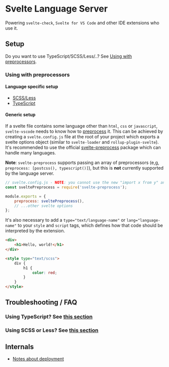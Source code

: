 # Svelte Language Server

Powering `svelte-check`, `Svelte for VS Code` and other IDE extensions who use it.

## Setup

Do you want to use TypeScript/SCSS/Less/..? See [Using with preprocessors](#using-with-preprocessors).

### Using with preprocessors

#### Language specific setup

-   [SCSS/Less](./preprocessors/scss-less.md)
-   [TypeScript](./preprocessors/typescript.md)

#### Generic setup

If a svelte file contains some language other than `html`, `css` or `javascript`, `svelte-vscode` needs to know how to [preprocess](https://svelte.dev/docs#svelte_preprocess) it. This can be achieved by creating a `svelte.config.js` file at the root of your project which exports a svelte options object (similar to `svelte-loader` and `rollup-plugin-svelte`). It's recommended to use the official [svelte-preprocess](https://github.com/sveltejs/svelte-preprocess) package which can handle many languages.

**Note**: `svelte-preprocess` supports passing an array of preprocessors (e,g, `preprocess: [postcss(), typescript()]`), but this is **not** currently supported by the language server.

```js
// svelte.config.js - NOTE: you cannot use the new "import x from y" and "export const" syntax in here.
const sveltePreprocess = require('svelte-preprocess');

module.exports = {
    preprocess: sveltePreprocess(),
    // ...other svelte options
};
```

It's also necessary to add a `type="text/language-name"` or `lang="language-name"` to your `style` and `script` tags, which defines how that code should be interpreted by the extension.

```html
<div>
    <h1>Hello, world!</h1>
</div>

<style type="text/scss">
    div {
        h1 {
            color: red;
        }
    }
</style>
```

## Troubleshooting / FAQ

### Using TypeScript? See [this section](./preprocessors/typescript.md#troubleshooting--faq)

### Using SCSS or Less? See [this section](./preprocessors/scss-less.md#troubleshooting--faq)

## Internals

-   [Notes about deployment](./internal/deployment.md)
